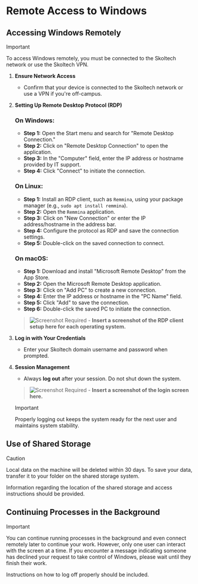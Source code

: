 # Remote Access to Windows

## Accessing Windows Remotely

> [!IMPORTANT]
> To access Windows remotely, you must be connected to the Skoltech network or use the Skoltech VPN.

1. **Ensure Network Access**
   - Confirm that your device is connected to the Skoltech network or use a VPN if you're off-campus.

2. **Setting Up Remote Desktop Protocol (RDP)**

   ### On Windows:
   - **Step 1:** Open the Start menu and search for "Remote Desktop Connection."
   - **Step 2:** Click on "Remote Desktop Connection" to open the application.
   - **Step 3:** In the "Computer" field, enter the IP address or hostname provided by IT support.
   - **Step 4:** Click "Connect" to initiate the connection.

   ### On Linux:
   - **Step 1:** Install an RDP client, such as `Remmina`, using your package manager (e.g., `sudo apt install remmina`).
   - **Step 2:** Open the `Remmina` application.
   - **Step 3:** Click on "New Connection" or enter the IP address/hostname in the address bar.
   - **Step 4:** Configure the protocol as RDP and save the connection settings.
   - **Step 5:** Double-click on the saved connection to connect.

   ### On macOS:
   - **Step 1:** Download and install "Microsoft Remote Desktop" from the App Store.
   - **Step 2:** Open the Microsoft Remote Desktop application.
   - **Step 3:** Click on "Add PC" to create a new connection.
   - **Step 4:** Enter the IP address or hostname in the "PC Name" field.
   - **Step 5:** Click "Add" to save the connection.
   - **Step 6:** Double-click the saved PC to initiate the connection.

   > ![Screenshot Required](#) - **Insert a screenshot of the RDP client setup here for each operating system.**

3. **Log in with Your Credentials**
   - Enter your Skoltech domain username and password when prompted.

4. **Session Management**
   - Always **log out** after your session. Do not shut down the system.

   > ![Screenshot Required](#) - **Insert a screenshot of the login screen here.**

   > [!IMPORTANT]
   > Properly logging out keeps the system ready for the next user and maintains system stability.

## Use of Shared Storage

> [!CAUTION]
> Local data on the machine will be deleted within 30 days. To save your data, transfer it to your folder on the shared storage system.

   Information regarding the location of the shared storage and access instructions should be provided.

## Continuing Processes in the Background

> [!IMPORTANT]
> You can continue running processes in the background and even connect remotely later to continue your work. However, only one user can interact with the screen at a time. If you encounter a message indicating someone has declined your request to take control of Windows, please wait until they finish their work.

Instructions on how to log off properly should be included.
